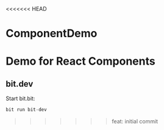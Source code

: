 <<<<<<< HEAD
# ComponentDemo
Demo for React Components
=======
## bit.dev

  Start bit.bit:
  ```js
  bit run bit-dev
  ```
  
>>>>>>> feat: initial commit
